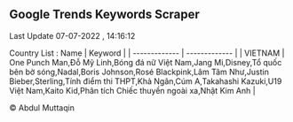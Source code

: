 

## Google Trends Keywords Scraper 
 
Last Update 07-07-2022 , 14:16:12

Country List :
 Name  | Keyword |
| ------------- | ------------- |
| VIETNAM | One Punch Man,Đỗ Mỹ Linh,Bóng đá nữ Việt Nam,Jang Mi,Disney,Tổ quốc bên bờ sóng,Nadal,Boris Johnson,Rosé Blackpink,Lâm Tâm Như,Justin Bieber,Sterling,Tính điểm thi THPT,Khả Ngân,Cúm A,Takahashi Kazuki,U19 Việt Nam,Kaito Kid,Phân tích Chiếc thuyền ngoài xa,Nhật Kim Anh |



© Abdul Muttaqin 
